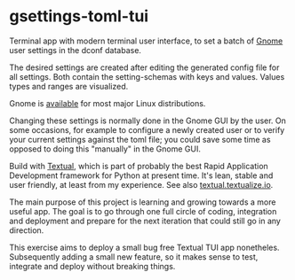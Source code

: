 # gsettings-toml-tui

Terminal app with modern terminal user interface, to set a batch of [Gnome](https://www.gnome.org/) user settings in the dconf database. 

The desired settings are created after editing the generated config file for all settings. Both contain the setting-schemas with keys and values. Values types and ranges are visualized.

Gnome is [available](https://www.gnome.org/getting-gnome/) for most major Linux distributions.

Changing these settings is normally done in the Gnome GUI by the user.  On some occasions, for example to configure a newly created user or to verify your current settings against the toml file; you could save some time as opposed to doing this "manually" in the Gnome GUI.

Build with [Textual](https://github.com/Textualize/textual), which is part of probably the best Rapid Application Development framework for Python at present time. It's lean, stable and user friendly, at least from my experience. See also [textual.textualize.io](https://textual.textualize.io/).

The main purpose of this project is learning and growing towards a more useful app. The goal is to go through one full circle of coding, integration and deployment and prepare for the next iteration that could still go in any direction. 

This exercise aims to deploy a small bug free Textual TUI app nonetheles.  Subsequently adding a small new feature, so it makes sense to test, integrate and deploy without breaking things.  

